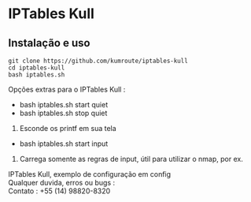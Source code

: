 # IPTables Kull  
## Instalação e uso  

```  
git clone https://github.com/kumroute/iptables-kull  
cd iptables-kull  
bash iptables.sh  
```  

Opções extras para o IPTables Kull :  

- bash iptables.sh start quiet  
- bash iptables.sh stop quiet  
1. Esconde os printf em sua tela  

- bash iptables.sh start input
1. Carrega somente as regras de input, útil para utilizar o nmap, por ex.

IPTables Kull, exemplo de configuração em config  
Qualquer duvida, erros ou bugs :  
Contato : +55 (14) 98820-8320  

